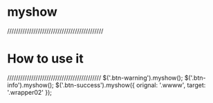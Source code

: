 # myshow
////////////////////////////////////////////
<h1>How to use it</h1>
///////////////////////////////////////////
$('.btn-warning').myshow();
$('.btn-info').myshow();
$('.btn-success').myshow({
    orignal: '.wwww',
    target: '.wrapper02'
});

